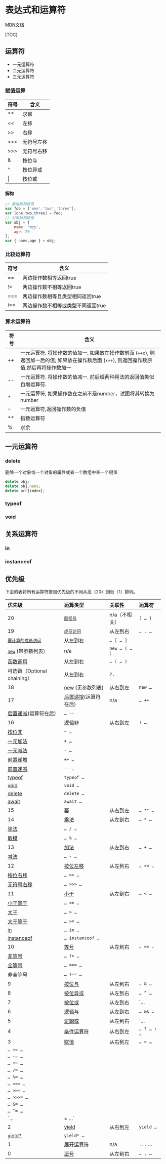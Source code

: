 # 表达式和运算符

[MDN文档](https://developer.mozilla.org/zh-CN/docs/Web/JavaScript/Guide/Expressions_and_Operators)

[TOC]

## 运算符

- 一元运算符
- 二元运算符
- 三元运算符

### 赋值运算

| 符号 | 含义       |
| ---- | ---------- |
| **   | 求幂       |
| <<   | 左移       |
| >>   | 右移       |
| <<<  | 无符号左移 |
| >>>  | 无符号右移 |
| &    | 按位与     |
| ^    | 按位异或   |
| \|   | 按位或     |

#### 解构

```js
// 数组解构赋值
var foo = ['one','two','three'];
var [one,two,three] = foo;
// 对象解构赋值
var obj = {
    name: 'mzy',
    age: 20
};
var { name,age } = obj;
```

### 比较运算符

| 符号 | 含义                               |
| ---- | ---------------------------------- |
| ==   | 两边操作数相等返回true             |
| !=   | 两边操作数不相等返回true           |
| ===  | 两边操作数相等且类型相同返回true   |
| !==  | 两边操作数不相等或类型不同返回true |

### 算术运算符

| 符号 | 含义                                                         |
| ---- | ------------------------------------------------------------ |
| ++   | 一元运算符. 将操作数的值加一. 如果放在操作数前面 (`++x`), 则返回加一后的值; 如果放在操作数后面 (`x++`), 则返回操作数原值,然后再将操作数加一 |
| --   | 一元运算符. 将操作数的值减一. 前后缀两种用法的返回值类似自增运算符. |
| +    | 一元运算符, 如果操作数在之前不是number，试图将其转换为number |
| -    | 一元运算符,返回操作数的负值                                  |
| **   | 指数运算符                                                   |
| %    | 求余                                                         |

## 一元运算符

### delete

删除一个对象或一个对象的属性或者一个数组中某一个键值

```js
delete obj;
delete obj.name;
delete arr[index];
```

### typeof

### void

## 关系运算符

### in

### instanceof

## 优先级

下面的表将所有运算符按照优先级的不同从高（20）到低（1）排列。

| 优先级                                                       | 运算类型                                                     | 关联性        | 运算符      |
| :----------------------------------------------------------- | :----------------------------------------------------------- | :------------ | :---------- |
| 20                                                           | [`圆括号`](https://developer.mozilla.org/zh-CN/docs/Web/JavaScript/Reference/Operators/Grouping) | n/a（不相关） | `( … )`     |
| 19                                                           | [`成员访问`](https://developer.mozilla.org/zh-CN/docs/Web/JavaScript/Reference/Operators/Property_Accessors#点符号表示法) | 从左到右      | `… . …`     |
| [`需计算的成员访问`](https://developer.mozilla.org/zh-CN/docs/Web/JavaScript/Reference/Operators/Property_Accessors#括号表示法) | 从左到右                                                     | `… [ … ]`     |             |
| [`new`](https://developer.mozilla.org/zh-CN/docs/Web/JavaScript/Reference/Operators/new) (带参数列表) | n/a                                                          | `new … ( … )` |             |
| [函数调用](https://developer.mozilla.org/zh-CN/docs/Web/JavaScript/Guide/Functions) | 从左到右                                                     | `… ( … )`     |             |
| 可选链（Optional chaining）                                  | 从左到右                                                     | `?.`          |             |
| 18                                                           | [new](https://developer.mozilla.org/zh-CN/docs/Web/JavaScript/Reference/Operators/new) (无参数列表) | 从右到左      | `new …`     |
| 17                                                           | [后置递增](https://developer.mozilla.org/zh-CN/docs/Web/JavaScript/Reference/Operators/Arithmetic_Operators#Increment)(运算符在后) | n/a           | `… ++`      |
| [后置递减](https://developer.mozilla.org/zh-CN/docs/Web/JavaScript/Reference/Operators/Arithmetic_Operators#Decrement)(运算符在后) | `… --`                                                       |               |             |
| 16                                                           | [逻辑非](https://developer.mozilla.org/zh-CN/docs/Web/JavaScript/Reference/Operators/Logical_Operators#Logical_NOT) | 从右到左      | `! …`       |
| [按位非](https://developer.mozilla.org/zh-CN/docs/Web/JavaScript/Reference/Operators/Bitwise_Operators#Bitwise_NOT) | `~ …`                                                        |               |             |
| [一元加法](https://developer.mozilla.org/zh-CN/docs/Web/JavaScript/Reference/Operators/Arithmetic_Operators#Unary_plus) | `+ …`                                                        |               |             |
| [一元减法](https://developer.mozilla.org/zh-CN/docs/Web/JavaScript/Reference/Operators/Arithmetic_Operators#Unary_negation) | `- …`                                                        |               |             |
| [前置递增](https://developer.mozilla.org/zh-CN/docs/Web/JavaScript/Reference/Operators/Arithmetic_Operators#Increment) | `++ …`                                                       |               |             |
| [前置递减](https://developer.mozilla.org/zh-CN/docs/Web/JavaScript/Reference/Operators/Arithmetic_Operators#Decrement) | `-- …`                                                       |               |             |
| [typeof](https://developer.mozilla.org/zh-CN/docs/Web/JavaScript/Reference/Operators/typeof) | `typeof …`                                                   |               |             |
| [void](https://developer.mozilla.org/zh-CN/docs/Web/JavaScript/Reference/Operators/void) | `void …`                                                     |               |             |
| [delete](https://developer.mozilla.org/zh-CN/docs/Web/JavaScript/Reference/Operators/delete) | `delete …`                                                   |               |             |
| [await](https://developer.mozilla.org/en-US/docs/Web/JavaScript/Reference/Operators/await) | `await …`                                                    |               |             |
| 15                                                           | [幂](https://developer.mozilla.org/zh-CN/docs/Web/JavaScript/Reference/Operators/Arithmetic_Operators#Exponentiation) | 从右到左      | `… ** …`    |
| 14                                                           | [乘法](https://developer.mozilla.org/zh-CN/docs/Web/JavaScript/Reference/Operators/Arithmetic_Operators#Multiplication) | 从左到右      | `… * …`     |
| [除法](https://developer.mozilla.org/zh-CN/docs/Web/JavaScript/Reference/Operators/Arithmetic_Operators#Division) | `… / …`                                                      |               |             |
| [取模](https://developer.mozilla.org/zh-CN/docs/Web/JavaScript/Reference/Operators/Arithmetic_Operators#Remainder) | `… % …`                                                      |               |             |
| 13                                                           | [加法](https://developer.mozilla.org/zh-CN/docs/Web/JavaScript/Reference/Operators/Arithmetic_Operators#Addition) | 从左到右      | `… + …`     |
| [减法](https://developer.mozilla.org/zh-CN/docs/Web/JavaScript/Reference/Operators/Arithmetic_Operators#Subtraction) | `… - …`                                                      |               |             |
| 12                                                           | [按位左移](https://developer.mozilla.org/zh-CN/docs/Web/JavaScript/Reference/Operators/Bitwise_Operators) | 从左到右      | `… << …`    |
| [按位右移](https://developer.mozilla.org/zh-CN/docs/Web/JavaScript/Reference/Operators/Bitwise_Operators) | `… >> …`                                                     |               |             |
| [无符号右移](https://developer.mozilla.org/zh-CN/docs/Web/JavaScript/Reference/Operators/Bitwise_Operators) | `… >>> …`                                                    |               |             |
| 11                                                           | [小于](https://developer.mozilla.org/zh-CN/docs/Web/JavaScript/Reference/Operators/Comparison_Operators#Less_than_operator) | 从左到右      | `… < …`     |
| [小于等于](https://developer.mozilla.org/zh-CN/docs/Web/JavaScript/Reference/Operators/Comparison_Operators#Less_than__or_equal_operator) | `… <= …`                                                     |               |             |
| [大于](https://developer.mozilla.org/en-US/docs/Web/JavaScript/Reference/Operators/Comparison_Operators#Greater_than_operator) | `… > …`                                                      |               |             |
| [大于等于](https://developer.mozilla.org/zh-CN/docs/Web/JavaScript/Reference/Operators/Comparison_Operators#Greater_than_or_equal_operator) | `… >= …`                                                     |               |             |
| [in](https://developer.mozilla.org/zh-CN/docs/Web/JavaScript/Reference/Operators/in) | `… in …`                                                     |               |             |
| [instanceof](https://developer.mozilla.org/zh-CN/docs/Web/JavaScript/Reference/Operators/instanceof) | `… instanceof …`                                             |               |             |
| 10                                                           | [等号](https://developer.mozilla.org/zh-CN/docs/Web/JavaScript/Reference/Operators/Comparison_Operators#Equality) | 从左到右      | `… == …`    |
| [非等号](https://developer.mozilla.org/zh-CN/docs/Web/JavaScript/Reference/Operators/Comparison_Operators#Inequality) | `… != …`                                                     |               |             |
| [全等号](https://developer.mozilla.org/zh-CN/docs/Web/JavaScript/Reference/Operators/Comparison_Operators#Identity) | `… === …`                                                    |               |             |
| [非全等号](https://developer.mozilla.org/zh-CN/docs/Web/JavaScript/Reference/Operators/Comparison_Operators#Nonidentity) | `… !== …`                                                    |               |             |
| 9                                                            | [按位与](https://developer.mozilla.org/zh-CN/docs/Web/JavaScript/Reference/Operators/Bitwise_Operators#Bitwise_AND) | 从左到右      | `… & …`     |
| 8                                                            | [按位异或](https://developer.mozilla.org/zh-CN/docs/Web/JavaScript/Reference/Operators/Bitwise_Operators#Bitwise_XOR) | 从左到右      | `… ^ …`     |
| 7                                                            | [按位或](https://developer.mozilla.org/zh-CN/docs/Web/JavaScript/Reference/Operators/Bitwise_Operators#Bitwise_OR) | 从左到右      | `… | …`     |
| 6                                                            | [逻辑与](https://developer.mozilla.org/zh-CN/docs/Web/JavaScript/Reference/Operators/Logical_Operators#Logical_AND) | 从左到右      | `… && …`    |
| 5                                                            | [逻辑或](https://developer.mozilla.org/zh-CN/docs/Web/JavaScript/Reference/Operators/Logical_Operators#Logical_OR) | 从左到右      | `… || …`    |
| 4                                                            | [条件运算符](https://developer.mozilla.org/zh-CN/docs/Web/JavaScript/Reference/Operators/Conditional_Operator) | 从右到左      | `… ? … : …` |
| 3                                                            | [赋值](https://developer.mozilla.org/zh-CN/docs/Web/JavaScript/Reference/Operators/Assignment_Operators) | 从右到左      | `… = …`     |
| `… += …`                                                     |                                                              |               |             |
| `… -= …`                                                     |                                                              |               |             |
| `… *= …`                                                     |                                                              |               |             |
| `… /= …`                                                     |                                                              |               |             |
| `… %= …`                                                     |                                                              |               |             |
| `… <<= …`                                                    |                                                              |               |             |
| `… >>= …`                                                    |                                                              |               |             |
| `… >>>= …`                                                   |                                                              |               |             |
| `… &= …`                                                     |                                                              |               |             |
| `… ^= …`                                                     |                                                              |               |             |
| `… |= …`                                                     |                                                              |               |             |
| 2                                                            | [yield](https://developer.mozilla.org/zh-CN/docs/Web/JavaScript/Reference/Operators/yield) | 从右到左      | `yield …`   |
| [yield*](https://developer.mozilla.org/zh-CN/docs/Web/JavaScript/Reference/Operators/yield*) | `yield* …`                                                   |               |             |
| 1                                                            | [展开运算符](https://developer.mozilla.org/zh-CN/docs/Web/JavaScript/Reference/Operators/Spread_operator) | n/a           | `...` …     |
| 0                                                            | [逗号](https://developer.mozilla.org/zh-CN/docs/Web/JavaScript/Reference/Operators/Comma_Operator) | 从左到右      | `… , …`     |